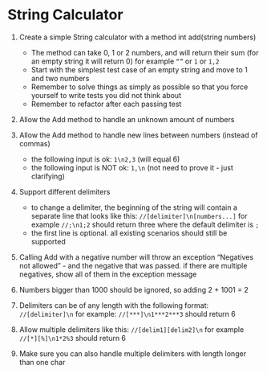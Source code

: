 String Calculator
===

1. Create a simple String calculator with a method int add(string numbers)
    * The method can take 0, 1 or 2 numbers, and will return their sum (for an empty string it will return 0) for example `“”` or `1` or `1,2`
    * Start with the simplest test case of an empty string and move to 1 and two numbers
    * Remember to solve things as simply as possible so that you force yourself to write tests you did not think about
    * Remember to refactor after each passing test

2. Allow the Add method to handle an unknown amount of numbers

3. Allow the Add method to handle new lines between numbers (instead of commas)
    * the following input is ok: `1\n2,3`  (will equal 6)
    * the following input is NOT ok: `1,\n` (not need to prove it - just clarifying)

4. Support different delimiters
    * to change a delimiter, the beginning of the string will contain a separate line that looks like this: `//[delimiter]\n[numbers...]` for example `//;\n1;2` should return three where the default delimiter is `;`
    * the first line is optional. all existing scenarios should still be supported

5. Calling Add with a negative number will throw an exception “Negatives not allowed” - and the negative that was passed. if there are multiple negatives, show all of them in the exception message

6. Numbers bigger than 1000 should be ignored, so adding 2 + 1001 = 2

7. Delimiters can be of any length with the following format: `//[delimiter]\n` for example: `//[***]\n1***2***3` should return 6

8. Allow multiple delimiters like this: `//[delim1][delim2]\n` for example `//[*][%]\n1*2%3` should return 6

9. Make sure you can also handle multiple delimiters with length longer than one char
